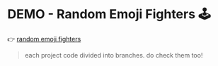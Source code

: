 # DEMO - Random Emoji Fighters 🕹️

👉 [random emoji fighters](https://amirahnasihah.github.io/javascript-miniprojects/)

> each project code divided into branches. do check them too!